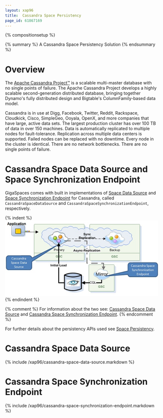 ```yaml
---
layout: xap96
title:  Cassandra Space Persistency
page_id: 61867169
---
```


{% compositionsetup %}

{% summary %} A Cassandra Space Persistency Solution {% endsummary %}

# Overview

The [Apache Cassandra Project™](http://cassandra.apache.org) is a scalable multi-master database with no single points of failure. The Apache Cassandra Project develops a highly scalable second-generation distributed database, bringing together Dynamo's fully distributed design and Bigtable's ColumnFamily-based data model.

Cassandra is in use at Digg, Facebook, Twitter, Reddit, Rackspace, Cloudkick, Cisco, SimpleGeo, Ooyala, OpenX, and more companies that have large, active data sets. The largest production cluster has over 100 TB of data in over 150 machines. Data is automatically replicated to multiple nodes for fault-tolerance. Replication across multiple data centers is supported. Failed nodes can be replaced with no downtime. Every node in the cluster is identical. There are no network bottlenecks. There are no single points of failure.

# Cassandra Space Data Source and Space Synchronization Endpoint

GigaSpaces comes with built in implementations of [Space Data Source](/xap96/space-data-source-api.html) and [Space Synchronization Endpoint](/xap96/space-synchronization-endpoint-api.html) for Cassandra, called `CassandraSpaceDataSource` and `CassandraSpaceSynchronizationEndpoint`, respectively.

{% indent %}
![CassMirrorNew.jpg](/attachment_files/CassMirrorNew.jpg)
{% endindent %}

{% comment %}
For information about the two see: [Cassandra Space Data Source](/xap96/cassandra-space-data-source.html) and [Cassandra Space Synchronization Endpoint](/xap96/cassandra-space-synchronization-endpoint.html).
{% endcomment %}

For further details about the persistency APIs used see [Space Persistency](/xap96/space-persistency.html).

# Cassandra Space Data Source

{% include /xap96/cassandra-space-data-source.markdown %}

# Cassandra Space Synchronization Endpoint

{% include /xap96/cassandra-space-synchronization-endpoint.markdown %}
